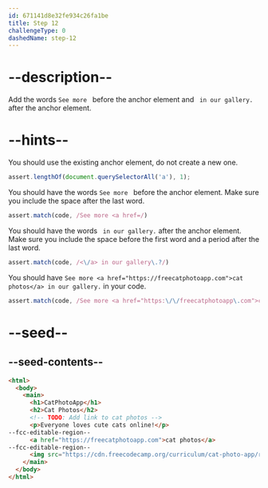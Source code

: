 ```yaml
---
id: 671141d8e32fe934c26fa1be
title: Step 12
challengeType: 0
dashedName: step-12
---
```


# --description--

Add the words `See more ` before the anchor element and ` in our gallery.` after the anchor element.

# --hints--

You should use the existing anchor element, do not create a new one.

```js
assert.lengthOf(document.querySelectorAll('a'), 1);
```

You should have the words `See more ` before the anchor element. Make sure you include the space after the last word.

```js
assert.match(code, /See more <a href=/)
```

You should have the words ` in our gallery.` after the anchor element. Make sure you include the space before the first word and a period after the last word.

```js
assert.match(code, /<\/a> in our gallery\.?/)
```

You should have `See more <a href="https://freecatphotoapp.com">cat photos</a> in our gallery.` in your code.

```js
assert.match(code, /See more <a href="https:\/\/freecatphotoapp\.com">cat photos<\/a> in our gallery\.?/)
```

# --seed--

## --seed-contents--

```html
<html>
  <body>
    <main>
      <h1>CatPhotoApp</h1>
      <h2>Cat Photos</h2>
      <!-- TODO: Add link to cat photos -->
      <p>Everyone loves cute cats online!</p>
--fcc-editable-region--
      <a href="https://freecatphotoapp.com">cat photos</a>
--fcc-editable-region--
      <img src="https://cdn.freecodecamp.org/curriculum/cat-photo-app/relaxing-cat.jpg" alt="A cute orange cat lying on its back.">
    </main>
  </body>
</html>
```
